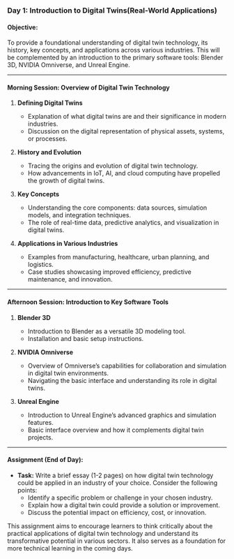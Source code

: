 ### Day 1: Introduction to Digital Twins(Real-World Applications)

#### Objective:
To provide a foundational understanding of digital twin technology, its history, key concepts, and applications across various industries. This will be complemented by an introduction to the primary software tools: Blender 3D, NVIDIA Omniverse, and Unreal Engine.

---

#### Morning Session: Overview of Digital Twin Technology

1. **Defining Digital Twins**
   - Explanation of what digital twins are and their significance in modern industries.
   - Discussion on the digital representation of physical assets, systems, or processes.

2. **History and Evolution**
   - Tracing the origins and evolution of digital twin technology.
   - How advancements in IoT, AI, and cloud computing have propelled the growth of digital twins.

3. **Key Concepts**
   - Understanding the core components: data sources, simulation models, and integration techniques.
   - The role of real-time data, predictive analytics, and visualization in digital twins.

4. **Applications in Various Industries**
   - Examples from manufacturing, healthcare, urban planning, and logistics.
   - Case studies showcasing improved efficiency, predictive maintenance, and innovation.

---

#### Afternoon Session: Introduction to Key Software Tools

1. **Blender 3D**
   - Introduction to Blender as a versatile 3D modeling tool.
   - Installation and basic setup instructions.

2. **NVIDIA Omniverse**
   - Overview of Omniverse’s capabilities for collaboration and simulation in digital twin environments.
   - Navigating the basic interface and understanding its role in digital twins.

3. **Unreal Engine**
   - Introduction to Unreal Engine’s advanced graphics and simulation features.
   - Basic interface overview and how it complements digital twin projects.

---

#### Assignment (End of Day):

- **Task:** Write a brief essay (1-2 pages) on how digital twin technology could be applied in an industry of your choice. Consider the following points:
  - Identify a specific problem or challenge in your chosen industry.
  - Explain how a digital twin could provide a solution or improvement.
  - Discuss the potential impact on efficiency, cost, or innovation.

This assignment aims to encourage learners to think critically about the practical applications of digital twin technology and understand its transformative potential in various sectors. It also serves as a foundation for more technical learning in the coming days.